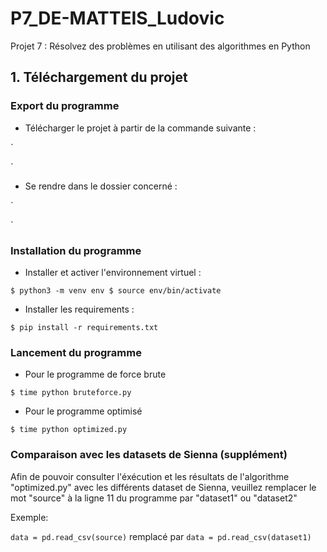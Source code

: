 # P7_DE-MATTEIS_Ludovic
Projet 7 : Résolvez des problèmes en utilisant des algorithmes en Python

## 1. Téléchargement du projet

### Export du programme

- Télécharger le projet à partir de la commande suivante :

`

`

- Se rendre dans le dossier concerné :

`

`
### Installation du programme
- Installer et activer l'environnement virtuel :

`
$ python3 -m venv env
$ source env/bin/activate
`

- Installer les requirements :

`
$ pip install -r requirements.txt
`
### Lancement du programme 

- Pour le programme de force brute 

`$ time python bruteforce.py`

- Pour le programme optimisé 

`$ time python optimized.py`

### Comparaison avec les datasets de Sienna (supplément)

Afin de pouvoir consulter l'éxécution et les résultats de l'algorithme "optimized.py" avec les différents dataset 
de Sienna, veuillez remplacer le mot "source" à la ligne 11 du programme par "dataset1" ou "dataset2"

Exemple:

`data = pd.read_csv(source)`
remplacé par 
`data = pd.read_csv(dataset1)`